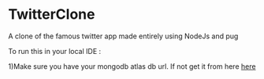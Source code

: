 # TwitterClone
A clone of the famous twitter app made entirely using NodeJs and pug


To run this in your local IDE : 

1)Make sure you have your mongodb atlas db url. If not get it from here [here](https://www.mongodb.com/cloud/atlas/lp/try4?utm_source=google&utm_campaign=search_gs_pl_evergreen_atlas_core_prosp-brand_gic-null_apac-in_ps-all_desktop_eng_lead&utm_term=mongodb%20atlas&utm_medium=cpc_paid_search&utm_ad=e&utm_ad_campaign_id=12212624347&adgroup=115749713263)
